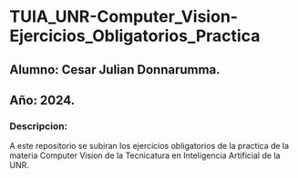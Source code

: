 # TUIA_UNR-Computer_Vision-Ejercicios_Obligatorios_Practica
## Alumno: Cesar Julian Donnarumma.
## Año: 2024.
### Descripcion:
A este repositorio se subiran los ejercicios obligatorios de la practica de la materia Computer Vision de la Tecnicatura en Inteligencia Artificial de la UNR.
